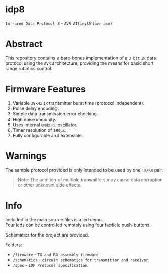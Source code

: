 # idp8
`Infrared Data Protocol 8` - `AVR ATtiny85` `(avr-asm)`

# Abstract
This repository contains a bare-bones implementation of a `3 bit` `IR` data protocol using the `AVR` architecture, providing the means for basic short range robotics control.

# Firmware Features
1. Variable `38kHz` `IR` transmitter burst time (protocol independent).
2. Pulse delay encoding.
3. Simple data transmission error checking.
4. High noise immunity.
5. Uses internal `8MHz` `RC` oscillator.
6. Timer resolution of `100μs`. 
7. Fully configurable and extensible.

# Warnings
The sample protocol provided is only intended to be used by one `TX/RX` pair.

> Note: The addition of multiple transmitters may cause data corruption or other unknown side effects. <br>

# Info
Included in the main source files is a led demo. <br>
Four leds can be controlled remotely using four tacticle push-buttons.

Schematics for the project are provided.

Folders:
* `/firmware` - `TX and RX assembly firmware`.
* `/schematics` - `circuit schematics for transmitter and receiver`.
* `/spec` - `IDP Protocol specification`.
